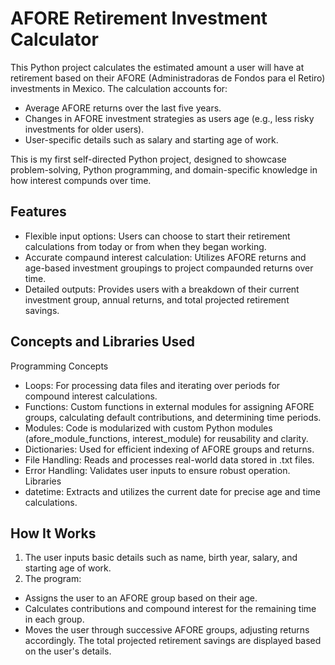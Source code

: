 # AFORE Retirement Investment Calculator

This Python project calculates the estimated amount a user will have at retirement based on their AFORE (Administradoras de Fondos para el Retiro) investments in Mexico. The calculation accounts for:

- Average AFORE returns over the last five years.
- Changes in AFORE investment strategies as users age (e.g., less risky investments for older users).
- User-specific details such as salary and starting age of work.

This is my first self-directed Python project, designed to showcase problem-solving, Python programming, and domain-specific knowledge in how interest compunds over time. 

## Features
- Flexible input options: Users can choose to start their retirement calculations from today or from when they began working.
- Accurate compaund interest calculation: Utilizes AFORE returns and age-based investment groupings to project compaunded returns over time. 
- Detailed outputs: Provides users with a breakdown of their current investment group, annual returns, and total projected retirement savings.

## Concepts and Libraries Used
Programming Concepts
- Loops: For processing data files and iterating over periods for compound interest calculations.
- Functions: Custom functions in external modules for assigning AFORE groups, calculating default contributions, and determining time periods.
- Modules: Code is modularized with custom Python modules (afore_module_functions, interest_module) for reusability and clarity.
- Dictionaries: Used for efficient indexing of AFORE groups and returns.
- File Handling: Reads and processes real-world data stored in .txt files.
- Error Handling: Validates user inputs to ensure robust operation.
Libraries
- datetime: Extracts and utilizes the current date for precise age and time calculations.

## How It Works
1. The user inputs basic details such as name, birth year, salary, and starting age of work.
2. The program:
- Assigns the user to an AFORE group based on their age.
- Calculates contributions and compound interest for the remaining time in each group.
- Moves the user through successive AFORE groups, adjusting returns accordingly.
The total projected retirement savings are displayed based on the user's details.

